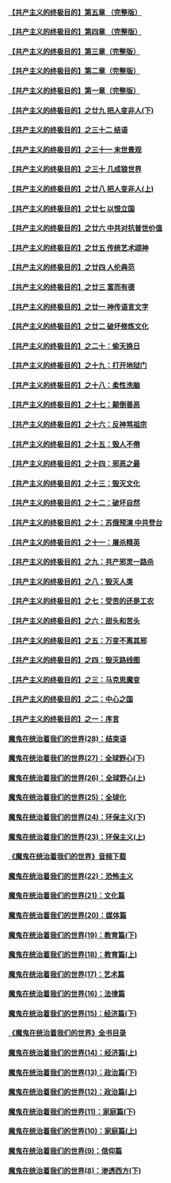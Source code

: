 #### [【共产主义的终极目的】第五章 （完整版）](../pages/nsc422/n11428912.md?t=08132201) 

#### [【共产主义的终极目的】第四章 （完整版）](../pages/nsc422/n11428907.md?t=08132201) 

#### [【共产主义的终极目的】第三章（完整版）](../pages/nsc422/n11428848.md?t=08132201) 

#### [【共产主义的终极目的】第二章（完整版）](../pages/nsc422/n11428831.md?t=08132201) 

#### [【共产主义的终极目的】第一章（完整版）](../pages/nsc422/n11417651.md?t=08132201) 

#### [【共产主义的终极目的】之廿九 把人变非人(下)](../pages/nsc422/n11344140.md?t=08132201) 

#### [【共产主义的终极目的】之三十二 结语](../pages/nsc422/n11360535.md?t=08132201) 

#### [【共产主义的终极目的】之三十一 末世景观](../pages/nsc422/n11351129.md?t=08132201) 

#### [【共产主义的终极目的】之三十 几成狼世界](../pages/nsc422/n11348280.md?t=08132201) 

#### [【共产主义的终极目的】之廿八 把人变非人(上)](../pages/nsc422/n11340492.md?t=08132201) 

#### [【共产主义的终极目的】之廿七 以恨立国](../pages/nsc422/n11336944.md?t=08132201) 

#### [【共产主义的终极目的】之廿六 中共对抗普世价值](../pages/nsc422/n11324785.md?t=08132201) 

#### [【共产主义的终极目的】之廿五 传统艺术颂神](../pages/nsc422/n11296396.md?t=08132201) 

#### [【共产主义的终极目的】之廿四 人伦典范](../pages/nsc422/n11296397.md?t=08132201) 

#### [【共产主义的终极目的】之廿三 富而有德](../pages/nsc422/n11283598.md?t=08132201) 

#### [【共产主义的终极目的】之廿一 神传语言文字](../pages/nsc422/n11263265.md?t=08132201) 

#### [【共产主义的终极目的】之廿二 破坏修炼文化](../pages/nsc422/n11245728.md?t=08132201) 

#### [【共产主义的终极目的】之二十：偷天换日](../pages/nsc422/n11238846.md?t=08132201) 

#### [【共产主义的终极目的】之十九：打开地狱门](../pages/nsc422/n11206376.md?t=08132201) 

#### [【共产主义的终极目的】之十八：柔性洗脑](../pages/nsc422/n11199994.md?t=08132201) 

#### [【共产主义的终极目的】之十七：颠倒善恶](../pages/nsc422/n11179782.md?t=08132201) 

#### [【共产主义的终极目的】之十六：反神骂祖宗](../pages/nsc422/n11166798.md?t=08132201) 

#### [【共产主义的终极目的】之十五：毁人不倦](../pages/nsc422/n11166792.md?t=08132201) 

#### [【共产主义的终极目的】之十四：邪恶之最](../pages/nsc422/n11150249.md?t=08132201) 

#### [【共产主义的终极目的】之十三：毁灭文化](../pages/nsc422/n11135227.md?t=08132201) 

#### [【共产主义的终极目的】之十二：破坏自然](../pages/nsc422/n11135214.md?t=08132201) 

#### [【共产主义的终极目的】之十：苏俄预演 中共登台](../pages/nsc422/n11118424.md?t=08132201) 

#### [【共产主义的终极目的】之十一：屠杀精英](../pages/nsc422/n11118442.md?t=08132201) 

#### [【共产主义的终极目的】之九：共产邪灵一路杀](../pages/nsc422/n11114139.md?t=08132201) 

#### [【共产主义的终极目的】之八：毁灭人类](../pages/nsc422/n11108503.md?t=08132201) 

#### [【共产主义的终极目的】之七：受苦的还是工农](../pages/nsc422/n11101809.md?t=08132201) 

#### [【共产主义的终极目的】之六：甜头和苦头](../pages/nsc422/n11096971.md?t=08132201) 

#### [【共产主义的终极目的】之五：万变不离其邪](../pages/nsc422/n11091285.md?t=08132201) 

#### [【共产主义的终极目的】之四：毁灭路线图](../pages/nsc422/n11086284.md?t=08132201) 

#### [【共产主义的终极目的】之三：马克思魔变](../pages/nsc422/n11061941.md?t=08132201) 

#### [【共产主义的终极目的】之二：中心之国](../pages/nsc422/n11047728.md?t=08132201) 

#### [【共产主义的终极目的】之一：序言](../pages/nsc422/n11086077.md?t=08132201) 

#### [魔鬼在统治着我们的世界(28)：结束语](../pages/nsc422/n10936246.md?t=08132201) 

#### [魔鬼在统治着我们的世界(27)：全球野心(下)](../pages/nsc422/n10928319.md?t=08132201) 

#### [魔鬼在统治着我们的世界(26)：全球野心(上)](../pages/nsc422/n10900318.md?t=08132201) 

#### [魔鬼在统治着我们的世界(25)：全球化](../pages/nsc422/n10788205.md?t=08132201) 

#### [魔鬼在统治着我们的世界(24)：环保主义(下)](../pages/nsc422/n10695307.md?t=08132201) 

#### [魔鬼在统治着我们的世界(23)：环保主义(上)](../pages/nsc422/n10688613.md?t=08132201) 

#### [《魔鬼在统治着我们的世界》音频下载](../pages/nsc422/n10635553.md?t=08132201) 

#### [魔鬼在统治着我们的世界(22)：恐怖主义](../pages/nsc422/n10614727.md?t=08132201) 

#### [魔鬼在统治着我们的世界(21)：文化篇](../pages/nsc422/n10597706.md?t=08132201) 

#### [魔鬼在统治着我们的世界(20)：媒体篇](../pages/nsc422/n10586579.md?t=08132201) 

#### [魔鬼在统治着我们的世界(19)：教育篇(下)](../pages/nsc422/n10564808.md?t=08132201) 

#### [魔鬼在统治着我们的世界(18)：教育篇(上)](../pages/nsc422/n10526970.md?t=08132201) 

#### [魔鬼在统治着我们的世界(17)：艺术篇](../pages/nsc422/n10499093.md?t=08132201) 

#### [魔鬼在统治着我们的世界(16)：法律篇](../pages/nsc422/n10485969.md?t=08132201) 

#### [魔鬼在统治着我们的世界(15)：经济篇(下)](../pages/nsc422/n10469975.md?t=08132201) 

#### [《魔鬼在统治着我们的世界》全书目录](../pages/nsc422/n10464261.md?t=08132201) 

#### [魔鬼在统治着我们的世界(14)：经济篇(上)](../pages/nsc422/n10457370.md?t=08132201) 

#### [魔鬼在统治着我们的世界(13)：政治篇(下)](../pages/nsc422/n10448270.md?t=08132201) 

#### [魔鬼在统治着我们的世界(12)：政治篇(上)](../pages/nsc422/n10444576.md?t=08132201) 

#### [魔鬼在统治着我们的世界(11)：家庭篇(下)](../pages/nsc422/n10440961.md?t=08132201) 

#### [魔鬼在统治着我们的世界(10)：家庭篇(上)](../pages/nsc422/n10435448.md?t=08132201) 

#### [魔鬼在统治着我们的世界(9)：信仰篇](../pages/nsc422/n10432159.md?t=08132201) 

#### [魔鬼在统治着我们的世界(8)：渗透西方(下)](../pages/nsc422/n10429603.md?t=08132201) 

